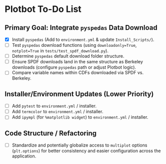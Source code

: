 # Plotbot To-Do List

## Primary Goal: Integrate `pyspedas` Data Download

* [X] Install `pyspedas` (Add to `environment.yml` & update `Install_Scripts/`).
* [ ] Test `pyspedas` download functions (using `downloadonly=True`, `notplot=True` in `tests/test_spdf_download.py`).
* [ ] Determine `pyspedas` default download folder structure.
* [ ] Ensure SPDF downloads land in the same structure as Berkeley downloads (configure `pyspedas` path or adjust Plotbot logic).
* [ ] Compare variable names within CDFs downloaded via SPDF vs. Berkeley.

## Installer/Environment Updates (Lower Priority)

* [ ] Add `pytest` to `environment.yml` / installer.
* [ ] Add `termcolor` to `environment.yml` / installer.
* [ ] Add `ipympl` (for `%matplotlib widget`) to `environment.yml` / installer.

## Code Structure / Refactoring

* [ ] Standardize and potentially globalize access to `multiplot` options (`plt.options`) for better consistency and easier configuration across the application.
